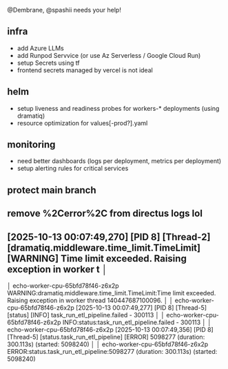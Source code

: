 @Dembrane, @spashii needs your help!

## infra
- add Azure LLMs
- add Runpod Servvice (or use Az Serverless / Google Cloud Run)
- setup Secrets using tf
- frontend secrets managed by vercel is not ideal

## helm
- setup liveness and readiness probes for workers-* deployments (using dramatiq)
- resource optimization for values[-prod?].yaml 

## monitoring
- need better dashboards (logs per deployment, metrics per deployment)
- setup alerting rules for critical services

## protect main branch

## remove %2Cerror%2C from directus logs lol

## [2025-10-13 00:07:49,270] [PID 8] [Thread-2] [dramatiq.middleware.time_limit.TimeLimit] [WARNING] Time limit exceeded. Raising exception in worker t │
│ echo-worker-cpu-65bfd78f46-z6x2p WARNING:dramatiq.middleware.time_limit.TimeLimit:Time limit exceeded. Raising exception in worker thread 140447687100096.                            │
│ echo-worker-cpu-65bfd78f46-z6x2p [2025-10-13 00:07:49,277] [PID 8] [Thread-5] [status] [INFO] task_run_etl_pipeline.failed  - 300113                                                  │
│ echo-worker-cpu-65bfd78f46-z6x2p INFO:status:task_run_etl_pipeline.failed  - 300113                                                                                                   │
│ echo-worker-cpu-65bfd78f46-z6x2p [2025-10-13 00:07:49,356] [PID 8] [Thread-5] [status.task_run_etl_pipeline] [ERROR] 5098277  (duration: 300.113s) (started: 5098240)                 │
│ echo-worker-cpu-65bfd78f46-z6x2p ERROR:status.task_run_etl_pipeline:5098277  (duration: 300.113s) (started: 5098240)                                   